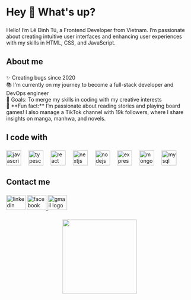 <h1 align="left">Hey 👋 What's up?</h1>

###

<p align="left">Hello! I’m Lê Đình Tú, a Frontend Developer from Vietnam. I’m passionate about creating intuitive user interfaces and enhancing user experiences with my skills in HTML, CSS, and JavaScript.</p>

###

<h2 align="left">About me</h2>

###

<p align="left">✨ Creating bugs since 2020<br>📚 I'm currently on my journey to become a full-stack developer and DevOps engineer<br>🎯 Goals: To merge my skills in coding with my creative interests<br>🎲 **Fun fact:** I’m passionate about reading stories and playing board games! I also manage a TikTok channel with 19k followers, where I share insights on manga, manhwa, and novels.</p>

###

<h2 align="left">I code with</h2>

###

<div align="left">
  <img src="https://cdn.jsdelivr.net/gh/devicons/devicon/icons/javascript/javascript-original.svg" height="40" alt="javascript logo"  />
  <img width="12" />
  <img src="https://cdn.jsdelivr.net/gh/devicons/devicon/icons/typescript/typescript-original.svg" height="40" alt="typescript logo"  />
  <img width="12" />
  <img src="https://cdn.jsdelivr.net/gh/devicons/devicon/icons/react/react-original.svg" height="40" alt="react logo"  />
  <img width="12" />
  <img src="https://cdn.jsdelivr.net/gh/devicons/devicon/icons/nextjs/nextjs-original.svg" height="40" alt="nextjs logo"  />
  <img width="12" />
  <img src="https://cdn.jsdelivr.net/gh/devicons/devicon/icons/nodejs/nodejs-original.svg" height="40" alt="nodejs logo"  />
  <img width="12" />
  <img src="https://cdn.jsdelivr.net/gh/devicons/devicon/icons/express/express-original.svg" height="40" alt="express logo"  />
  <img width="12" />
  <img src="https://cdn.jsdelivr.net/gh/devicons/devicon/icons/mongodb/mongodb-original.svg" height="40" alt="mongodb logo"  />
  <img width="12" />
  <img src="https://cdn.jsdelivr.net/gh/devicons/devicon/icons/mysql/mysql-original.svg" height="40" alt="mysql logo"  />
</div>

###

<h2 align="left">Contact me</h2>

###

<div align="left">
  <img src="https://raw.githubusercontent.com/maurodesouza/profile-readme-generator/master/src/assets/icons/social/linkedin/default.svg" width="52" height="40" alt="linkedin logo"  />
  <a href="https://web.facebook.com/heydarliiiiiiing" target="_blank">
    <img src="https://raw.githubusercontent.com/maurodesouza/profile-readme-generator/master/src/assets/icons/social/facebook/default.svg" width="52" height="40" alt="facebook logo"  />
  </a>
  <a href="tudinhle100@gmail.com" target="_blank">
    <img src="https://raw.githubusercontent.com/maurodesouza/profile-readme-generator/master/src/assets/icons/social/gmail/default.svg" width="52" height="40" alt="gmail logo"  />
  </a>
</div>

###

###

<div align="center">
  <img height="200" src="https://i.giphy.com/media/v1.Y2lkPTc5MGI3NjExbW1nZmozb2VsMjFyOXEydzVuMHh3Y3RsY2hhdmt4a2FwenNxcXlibiZlcD12MV9pbnRlcm5hbF9naWZfYnlfaWQmY3Q9Zw/wvF9tTPPW0pcQ/giphy.gif"  />
</div>

###
